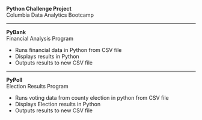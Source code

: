 <b> Python Challenge Project </b> <br/>
Columbia Data Analytics Bootcamp <br/>
_____________________________________
<b> PyBank </b> <br/>
Financial Analysis Program <br/> 
- Runs financial data in Python from CSV file <br/>
- Displays results in Python <br/>
- Outputs results to new CSV file <br/>
_____________________________________
<b> PyPoll </b> <br/>
Election Results Program <br/>
- Runs voting data from county election in python from CSV file <br/>
- Displays Election results in Python <br/>
- Outputs results to new CSV file <br/>
